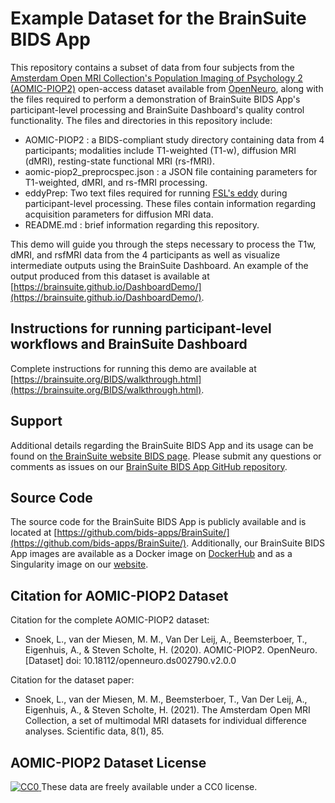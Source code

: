 # Example Dataset for the BrainSuite BIDS App #
This repository contains a subset of data from four subjects from the [Amsterdam Open MRI Collection's Population Imaging of Psychology 2 (AOMIC-PIOP2)](https://openneuro.org/datasets/ds002790/versions/2.0.0) open-access dataset available from [OpenNeuro](openneuro.org), along with the files required to perform a demonstration of BrainSuite BIDS App's participant-level processing and BrainSuite Dashboard's quality control functionality. The files and directories in this repository include:

* AOMIC-PIOP2 : a BIDS-compliant study directory containing data from 4 participants; modalities include T1-weighted (T1-w), diffusion MRI (dMRI), resting-state functional MRI (rs-fMRI).
* aomic-piop2_preprocspec.json : a JSON file containing parameters for T1-weighted, dMRI, and rs-fMRI processing.
* eddyPrep: Two text files required for running [FSL's eddy](https://fsl.fmrib.ox.ac.uk/fsl/fslwiki/eddy>) during participant-level processing. These files contain information regarding acquisition parameters for diffusion MRI data.
* README.md : brief information regarding this repository.

This demo will guide you through the steps necessary to process the T1w, dMRI, and rsfMRI data from the 4 participants as well as visualize intermediate outputs using the BrainSuite Dashboard. An example of the output produced from this dataset is available at [https://brainsuite.github.io/DashboardDemo/](https://brainsuite.github.io/DashboardDemo/).

## Instructions for running participant-level workflows and BrainSuite Dashboard ##
Complete instructions for running this demo are available at [https://brainsuite.org/BIDS/walkthrough.html](https://brainsuite.org/BIDS/walkthrough.html).

## Support ##
Additional details regarding the BrainSuite BIDS App and its usage can be found on [the BrainSuite website BIDS page](https://brainsuite.org/BIDS/). Please submit any questions or comments as issues on our [BrainSuite BIDS App GitHub repository](https://github.com/bids-apps/BrainSuite/).

## Source Code ##
The source code for the BrainSuite BIDS App is publicly available and is located at [https://github.com/bids-apps/BrainSuite/](https://github.com/bids-apps/BrainSuite/). Additionally, our BrainSuite BIDS App images are available as a Docker image on [DockerHub](https://hub.docker.com/r/bids/brainsuite/) and as a Singularity image on our [website](http://brainsuite.org/data/sif/bids_brainsuite_v23a.simg).

## Citation for AOMIC-PIOP2 Dataset ##
Citation for the complete AOMIC-PIOP2 dataset:

* Snoek, L., van der Miesen, M. M., Van Der Leij, A., Beemsterboer, T., Eigenhuis, A., & Steven Scholte, H. (2020). AOMIC-PIOP2. OpenNeuro. [Dataset] doi: 10.18112/openneuro.ds002790.v2.0.0

Citation for the dataset paper:

* Snoek, L., van der Miesen, M. M., Beemsterboer, T., Van Der Leij, A., Eigenhuis, A., & Steven Scholte, H. (2021). The Amsterdam Open MRI Collection, a set of multimodal MRI datasets for individual difference analyses. Scientific data, 8(1), 85.

## AOMIC-PIOP2 Dataset License ##
[![CC0](https://img.shields.io/badge/License-CC0-green.svg) ](https://creativecommons.org/publicdomain/zero/1.0/) These data are freely available under a CC0 license.
